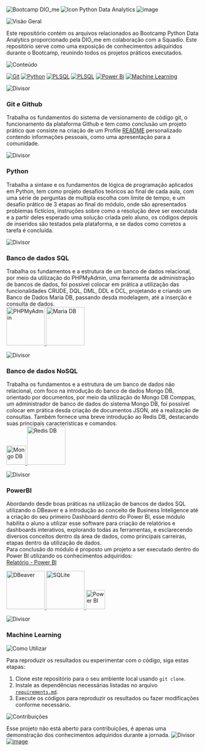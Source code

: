 ![Bootcamp DIO_me](https://github.com/Thamine-sumaya/DIO-Bootcamp-Python-Data-Analytics/assets/160533319/1ba98e10-b0b8-4a47-828a-8fbd79689f33)
![Icon Python Data Analytics](https://github.com/Thamine-sumaya/DIO-Bootcamp-Python-Data-Analytics/assets/160533319/2a9e7f6c-590c-41bb-bd74-2b1844353996)
![image](https://github.com/Thamine-sumaya/DIO-Bootcamp-Python-Data-Analytics/assets/160533319/4a02962d-c870-4c65-8eb5-e29f05a05242)

![Visão Geral](https://github.com/Thamine-sumaya/DIO-Bootcamp-Python-Data-Analytics/assets/160533319/a7696630-7c16-4091-b79e-29b03b9b30dc)

Este repositório contém os arquivos relacionados ao Bootcamp Python Data Analytics proporcionado pela DIO_me em colaboração com a Squadio. Este repositório serve como uma exposição de conhecimentos adiquiridos durante o Bootcamp, reunindo todos os projetos práticos executados. 

![Conteúdo](https://github.com/Thamine-sumaya/DIO-Bootcamp-Python-Data-Analytics/assets/160533319/d2fd324f-4908-4f3b-9587-bf7155c90d9e)

[![Git](https://img.shields.io/badge/git-000000.svg?style=for-the-badge&logo=git&logoColor=D98C46)](#git-e-github)
[![Python](https://img.shields.io/badge/python-000000?style=for-the-badge&logo=python&logoColor=D98C46)](#python)
[![PLSQL](https://img.shields.io/badge/SQL-000000?style=for-the-badge&logo=oracle&logoColor=D98C46)](#banco-de-dados-sql)
[![PLSQL](https://img.shields.io/badge/NoSQL-000000?style=for-the-badge&logo=oracle&logoColor=D98C46)](#banco-de-dados-sql)
[![Power Bi](https://img.shields.io/badge/power_bi-000000?style=for-the-badge&logo=powerbi&logoColor=D98C46)](#powerbi)
[![Machine Learning](https://img.shields.io/badge/Machine_Learning-000000?style=for-the-badge&logo=googlebard&logoColor=D98C46)](#machine-learning)

![Divisor](https://github.com/Thamine-sumaya/DIO-Bootcamp-Python-Data-Analytics/assets/160533319/0b8e0454-096b-461d-aa13-8074501ca359)

### Git e Github
Trabalha os fundamentos do sistema de versionamento de código git, o funcionamento da plataforma Github e tem como conclusão um projeto prático que consiste na criação de um Profile [README](https://github.com/digitalinnovationone/dio-lab-open-source/blob/main/community/Thamine-sumaya.md) personalizado  contendo informações pessoais, como uma apresentação para a comunidade.

![Divisor](https://github.com/Thamine-sumaya/DIO-Bootcamp-Python-Data-Analytics/assets/160533319/0b8e0454-096b-461d-aa13-8074501ca359)
### Python
Trabalha a sintaxe e os fundamentos de lógica de programação aplicados em Python, tem como projeto desafios teóricos ao final de cada aula, com uma série de perguntas de multipla escolha com limite de tempo, e um desafio prático de 3 etapas ao final do módulo, onde são apresentados problemas fictícios, instruções sobre como a resolução deve ser executada e a partir deles esperado uma solução criada pelo aluno, os códigos depois de inseridos são testados pela plataforma, e se dados como corretos a tarefa é concluída.

![Divisor](https://github.com/Thamine-sumaya/DIO-Bootcamp-Python-Data-Analytics/assets/160533319/0b8e0454-096b-461d-aa13-8074501ca359)
### Banco de dados SQL
Trabalha os fundamentos e a estrutura de um banco de dados relacional, por meio da utilização do PHPMyAdmin, uma ferramenta de administração de bancos de dados, foi possível colocar em prática a utilização das funcionalidades CRUDE, DQL, DML, DDL e DCL, projetando e criando um Banco de Dados Maria DB, passando desda modelagem, até a inserção e consulta de dados.
<br>
<a href="https://github.com/Thamine-S/DIO-Bootcamp-Python-Data-Analytics/blob/main/srce/ferramentas.md#phpmyadmin">
   <img src="https://github.com/Thamine-sumaya/DIO-Bootcamp-Python-Data-Analytics/assets/160533319/d1afd90b-f5e2-4fe0-9d38-8e5e499c165f" alt="PHPMyAdmin" width="100" >
</a>
<a href="https://github.com/Thamine-S/DIO-Bootcamp-Python-Data-Analytics/blob/main/srce/ferramentas.md#mariadb">
   <img src="https://github.com/Thamine-sumaya/DIO-Bootcamp-Python-Data-Analytics/assets/160533319/a49521b8-5ddb-42fe-994c-f2a47f7c6e5b" alt="Maria DB" width="100" >
</a>

![Divisor](https://github.com/Thamine-sumaya/DIO-Bootcamp-Python-Data-Analytics/assets/160533319/0b8e0454-096b-461d-aa13-8074501ca359)
### Banco de dados NoSQL
Trabalha os fundamentos e a estrutura de um banco de dados não relacional, com foco na introdução do banco de dados Mongo DB, orientado por documentos, por meio da utilização do Mongo DB Comppas, um administrador de banco de dados do sistema Mongo DB, foi possível colocar em prática desda criação de documentos JSON, até a realização de consultas. Também fornece uma breve introdução ao Redis DB, destacando suas principais características e comandos.
<br>
<a href="https://github.com/Thamine-S/DIO-Bootcamp-Python-Data-Analytics/blob/main/srce/ferramentas.md#mongodb">
   <img src="https://github.com/Thamine-sumaya/DIO-Bootcamp-Python-Data-Analytics/assets/160533319/bbe19dff-23ad-4e75-9d40-871935d308b7" alt="Mongo DB" width="50" >
</a>
<a href="https://github.com/Thamine-S/DIO-Bootcamp-Python-Data-Analytics/blob/main/srce/ferramentas.md#redis-db">
   <img src="https://github.com/Thamine-sumaya/DIO-Bootcamp-Python-Data-Analytics/assets/160533319/cd0ec6a0-c01e-445b-88c0-c78bf418418f" alt="Redis DB" width="100" >
</a>

![Divisor](https://github.com/Thamine-sumaya/DIO-Bootcamp-Python-Data-Analytics/assets/160533319/0b8e0454-096b-461d-aa13-8074501ca359)
### PowerBI
Abordando desde boas práticas na utilização de bancos de dados SQL utilizando o DBeaver e a introdução ao conceito de Business Inteligence até a criação do seu primeiro Dashboard dentro do Power BI, esse módulo habilita o aluno a utilizar esse software para criação de relatórios e dashboards interativos, explorando todas as ferramentas, e esclarecendo diversos conceitos dentro da área de dados, como principais carreiras, etapas dentro da utilização de dados. <br>
Para conclusão do módulo é proposto um projeto a ser executado dentro do Power BI utilizando os conhecimentos adquiridos:
<br>
[Relatório - Power BI](https://github.com/Thamine-S/DIO-Bootcamp-Python-Data-Analytics/blob/main/scre/Projeto-Power-BI.md)
<br>
<!---[Dashboard - Power BI]()
<br>--->

<a href="https://github.com/Thamine-S/DIO-Bootcamp-Python-Data-Analytics/blob/main/srce/ferramentas.md#dbeaver">
   <img src="https://github.com/Thamine-sumaya/DIO-Bootcamp-Python-Data-Analytics/assets/160533319/f84f5042-5437-4477-af4a-2b1309c84fc0" alt="DBeaver" width="100" >
</a>
<a href="https://github.com/Thamine-S/DIO-Bootcamp-Python-Data-Analytics/blob/main/srce/ferramentas.md#sqlite">
   <img src="https://github.com/Thamine-sumaya/DIO-Bootcamp-Python-Data-Analytics/assets/160533319/f95be064-1b75-458c-be00-d00638098a4a" alt="SQLite" width="100" >
</a>
<a href="https://github.com/Thamine-S/DIO-Bootcamp-Python-Data-Analytics/blob/main/srce/ferramentas.md#power-bi">
   <img src="https://github.com/Thamine-sumaya/DIO-Bootcamp-Python-Data-Analytics/assets/160533319/48acacb9-b83d-4acb-a21b-7ae1a86ee52b" alt="Power BI" width="50" >
</a>

![Divisor](https://github.com/Thamine-sumaya/DIO-Bootcamp-Python-Data-Analytics/assets/160533319/0b8e0454-096b-461d-aa13-8074501ca359)
### Machine Learning


<!---![Objetivo](https://github.com/Thamine-sumaya/DIO-Bootcamp-Python-Data-Analytics/assets/160533319/a5701b05-926d-472d-b67f-ae087f45f5ca)


O objetivo principal deste projeto é desenvolver habilidades em Python, por meio da prática. --->


![Como Utilizar](https://github.com/Thamine-sumaya/DIO-Bootcamp-Python-Data-Analytics/assets/160533319/dcb5a5f1-c50e-4d16-8707-a5aa6aa15132)

Para reproduzir os resultados ou experimentar com o código, siga estas etapas:

1. Clone este repositório para o seu ambiente local usando `git clone`.
2. Instale as dependências necessárias listadas no arquivo [`requirements.md`](https://github.com/Thamine-S/DIO-Bootcamp-Python-Data-Analytics/blob/main/srce/requirements.md).
3. Execute os códigos para reproduzir os resultados ou fazer modificações conforme necessário.

   
![Contribuições](https://github.com/Thamine-sumaya/DIO-Bootcamp-Python-Data-Analytics/assets/160533319/898318be-582b-42bd-a266-1c1a33375485)

Esse projeto não está aberto para contribuições, é apenas uma demonstração dos conhecimentos adquiridos durante a jornada.
![Divisor](https://github.com/Thamine-sumaya/DIO-Bootcamp-Python-Data-Analytics/assets/160533319/0b8e0454-096b-461d-aa13-8074501ca359)
[![image](https://github.com/Thamine-sumaya/DIO-Bootcamp-Python-Data-Analytics/assets/160533319/9013515e-e08a-4b3b-af92-5ae9ad7da671)](https://github.com/Thamine-S/DIO-Bootcamp-Python-Data-Analytics/blob/main/scre/Certificações.md)

